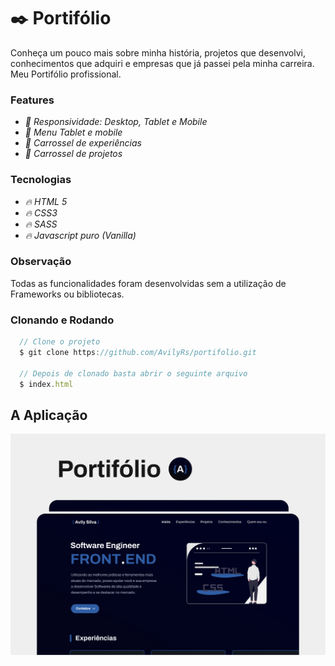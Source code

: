 # :black_nib: Portifólio

Conheça um pouco mais sobre minha história, projetos que desenvolvi, conhecimentos que adquiri e empresas que já passei pela minha carreira. Meu Portifólio profissional.

### Features

- *:pencil: Responsividade: Desktop, Tablet e Mobile*
- *:pencil: Menu Tablet e mobile*
- *:pencil: Carrossel de experiências*
- *:pencil: Carrossel de projetos*

### Tecnologias

- *:fire: HTML 5*
- *:fire: CSS3*
- *:fire: SASS*
- *:fire: Javascript puro (Vanilla)*

### Observação

Todas as funcionalidades foram desenvolvidas sem a utilização de Frameworks ou bibliotecas.

### Clonando e Rodando
```javascript
  // Clone o projeto
  $ git clone https://github.com/AvilyRs/portifolio.git

  // Depois de clonado basta abrir o seguinte arquivo
  $ index.html
```

## A Aplicação

![cover](https://github.com/AvilyRs/avilyrs/blob/master/projects-images/portifolio/cover.png?raw=true)
